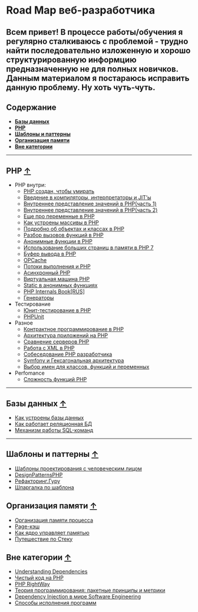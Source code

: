 # Road Map веб-разработчика
Всем привет! В процессе работы/обучения я регулярно сталкиваюсь с проблемой - трудно найти последовательно изложенную 
и хорошо структурированную информцию предназначенную не для полных новичков. Данным материалом я постараюсь исправить данную проблему. Ну хоть чуть-чуть.
---
## Содержание
- [**Базы данных**](#Базы-данных-)
- [**PHP**](#PHP-)
- [**Шаблоны и паттерны**](#Шаблоны-и-паттерны-)
- [**Организация памяти**](#Организация-памяти-)
- [**Вне категории**](#Вне-категории-)

---

## PHP [&uarr;](#Содержание)
- PHP внутри:
    -  [PHP создан, чтобы умирать](https://habr.com/ru/post/179399/)
    -  [Введение в компиляторы, интерпретаторы и JIT’ы](https://habr.com/ru/company/mailru/blog/304748/)
    -  [Внутреннее представление значений в PHP(часть 1)](https://habr.com/ru/company/mailru/blog/257999/)
    -  [Внутреннее представление значений в PHP(часть 2)](https://habr.com/ru/company/mailru/blog/261131/)
    -  [Еще про переменные в PHP](https://habr.com/ru/post/162713/)
    -  [Как устроены массивы в PHP](https://habr.com/ru/post/162685/)
    -  [Подробно об объектах и классах в PHP](https://habr.com/ru/company/mailru/blog/255237/)
    -  [Разбор вызовов функций в PHP](https://habr.com/ru/company/mailru/blog/250861/)
    -  [Анонимные функции в PHP](https://habr.com/ru/company/funcorp/blog/478596/)
    -  [Использование больших страниц в памяти в PHP 7](https://habr.com/ru/company/mailru/blog/270685/)
    -  [Буфер вывода в PHP](https://habr.com/ru/company/mailru/blog/248573/)
    -  [OPCache](https://habr.com/ru/company/mailru/blog/310054/)
    -  [Потоки выполнения и PHP](https://habr.com/ru/company/mailru/blog/329446/)
    -  [Асинхронный PHP](https://habr.com/ru/company/oleg-bunin/blog/487258/)
    -  [Виртуальная машина PHP](https://habr.com/ru/company/badoo/blog/327068/)
    -  [Static в анонимных функциях](https://habr.com/ru/post/561550/)
    -  [PHP Internals Book[RUS]](https://romka.gitbooks.io/php-internals-book-ru/content/index.html)
    -  [Генераторы](https://habr.com/ru/post/189796/)
- Тестирование
    - [Юнит-тестирование в PHP](https://habr.com/ru/post/56289/)
    - [PHPUnit](https://phpunit.readthedocs.io/ru/latest/writing-tests-for-phpunit.html)
- Разное
    - [Контрактное программирование в PHP](https://habr.com/ru/post/214371/)
    - [Архитектура приложений на PHP](https://habr.com/ru/post/327746/)
    - [Сравнение серверов PHP](https://habr.com/ru/post/431818/)
    - [Работа с XML в PHP](https://habr.com/ru/post/330240/)
    - [Собеседование PHP разработчика](https://habr.com/ru/post/520472/)
    - [Symfony и Гексагональная архитектура](https://habr.com/ru/post/539084/)
    - [Выбор имен для классов, функций и переменных](https://habr.com/ru/post/558874/)
- Perfomance
    - [Сложность функций PHP](https://stackoverflow.com/questions/2473989/list-of-big-o-for-php-functions/2484455#2484455)
    
---
## Базы данных [&uarr;](#Содержание)
- [Как устроены базы данных](https://habr.com/ru/company/oleg-bunin/blog/358984/)
- [Как работает реляционная БД](https://habr.com/ru/company/mailru/blog/266811/)
- [Механизм работы SQL-команд](https://habr.com/ru/post/208400/)

---

## Шаблоны и паттерны [&uarr;](#Содержание)
- [Шаблоны проектирования с человеческим лицом](https://habr.com/ru/company/mailru/blog/325492/)
- [DesignPatternsPHP](https://designpatternsphp.readthedocs.io/ru/latest/README.html)
- [Рефакторинг.Гуру](https://refactoring.guru/ru)
- [Шпаргалка по шаблона](https://habr.com/ru/post/210288/)

## Организация памяти [&uarr;](#Содержание)
- [Организация памяти процесса](https://habr.com/ru/company/smart_soft/blog/185226/)
- [Page-кэш](https://habr.com/ru/company/smart_soft/blog/228937/)
- [Как ядро управляет памятью](https://habr.com/ru/company/smart_soft/blog/226315/)
- [Путешествие по Стеку](https://habr.com/ru/company/smart_soft/blog/234239/)

## Вне категории [&uarr;](#Содержание)
- [Understanding Dependencies](https://habr.com/ru/post/349836/)
- [Чистый код на PHP](https://habr.com/ru/company/mailru/blog/336788/)
- [PHP RightWay](http://getjump.github.io/ru-php-the-right-way/)
- [Теория программирования: пакетные принципы и метрики](https://habr.com/ru/company/oleg-bunin/blog/505170/)
- [Dependency Injection в мире Software Engineering](https://habr.com/ru/company/avito/blog/556924/)
- [Способы исполнения программ](https://habr.com/ru/post/318374/)
